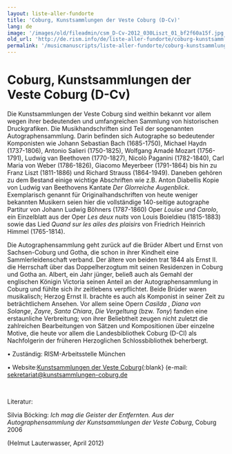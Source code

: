 ```yaml
---
layout: liste-aller-fundorte
title: 'Coburg, Kunstsammlungen der Veste Coburg (D-Cv)'
lang: de
image: '/images/old/fileadmin/csm_D-Cv-2012_030Liszt_01_bf2f60a15f.jpg'
old_url: 'http://de.rism.info/de/liste-aller-fundorte/coburg-kunstsammlungen-der-veste-coburg-d-cv.html'
permalink: '/musicmanuscripts/liste-aller-fundorte/coburg-kunstsammlungen-der-veste-coburg-d-cv.html'
---
```



# Coburg, Kunstsammlungen der Veste Coburg (D-Cv)


Die Kunstsammlungen der Veste Coburg sind weithin bekannt vor allem wegen ihrer bedeutenden und umfangreichen Sammlung von historischen Druckgrafiken. Die Musikhandschriften sind Teil der sogenannten Autographensammlung. Darin befinden sich Autographe so bedeutender Komponisten wie Johann Sebastian Bach (1685-1750), Michael Haydn (1737-1806), Antonio Salieri (1750-1825), Wolfgang Amadé Mozart (1756-1791), Ludwig van Beethoven (1770-1827), Nicolò Paganini (1782-1840), Carl Maria von Weber (1786-1826), Giacomo Meyerbeer (1791-1864) bis hin zu Franz Liszt (1811-1886) und Richard Strauss (1864-1949). Daneben gehören zu dem Bestand einige wichtige Abschriften wie z.B. Anton Diabellis Kopie von Ludwig van Beethovens Kantate _Der Glorreiche Augenblick_. Exemplarisch genannt für Originalhandschriften von heute weniger bekannten Musikern seien hier die vollständige 140-seitige autographe Partitur von Johann Ludwig Böhners (1787-1860) Oper _Louise und Carolo_, ein Einzelblatt aus der Oper _Les deux nuits_ von Louis Boieldieu (1815-1883) sowie das Lied _Quand sur les ailes des plaisirs_ von Friedrich Heinrich Himmel (1765-1814).

Die Autographensammlung geht zurück auf die Brüder Albert und Ernst von Sachsen-Coburg und Gotha, die schon in ihrer Kindheit eine Sammlerleidenschaft verband. Der ältere von beiden trat 1844 als Ernst II. die Herrschaft über das Doppelherzogtum mit seinen Residenzen in Coburg und Gotha an. Albert, ein Jahr jünger, beließ auch als Gemahl der englischen Königin Victoria seinen Anteil an der Autographensammlung in Coburg und fühlte sich ihr zeitlebens verpflichtet. Beide Brüder waren musikalisch; Herzog Ernst II. brachte es auch als Komponist in seiner Zeit zu beträchtlichem Ansehen. Vor allem seine Opern _Casilda_ , _Diana von Solange_, _Zayre_, _Santa Chiara_, _Die Vergeltung_ (bzw. _Tony_) fanden eine erstaunliche Verbreitung; von ihrer Beliebtheit zeugen nicht zuletzt die zahlreichen Bearbeitungen von Sätzen und Kompositionen über einzelne Motive, die heute vor allem die Landesbibliothek Coburg (D-Cl) als Nachfolgerin der früheren Herzoglichen Schlossbibliothek beherbergt.

• Zuständig: RISM-Arbeitsstelle München

• Website:[Kunstsammlungen der Veste Coburg](http://www.kunstsammlungen-coburg.de/ "Opens external link in new window"){:blank} (e-mail: [sekretariat@kunstsammlungen-coburg.de](mailto:sekretariat@kunstsammlungen-coburg.de "Opens window for sending email")

&nbsp;

Literatur:

Silvia Böcking: _Ich mag die Geister der Entfernten. Aus der Autographensammlung der Kunstsammlungen der Veste Coburg_, Coburg 2006

(Helmut Lauterwasser, April 2012)

